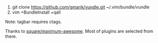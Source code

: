 1. git clone https://github.com/gmarik/vundle.git ~/.vim/bundle/vundle
1. vim +BundleInstall +qall

Note: tagbar requires ctags.

Thanks to [square/maximum-awesome](/square/maximum-awesome). Most of plugins are selected from there.

